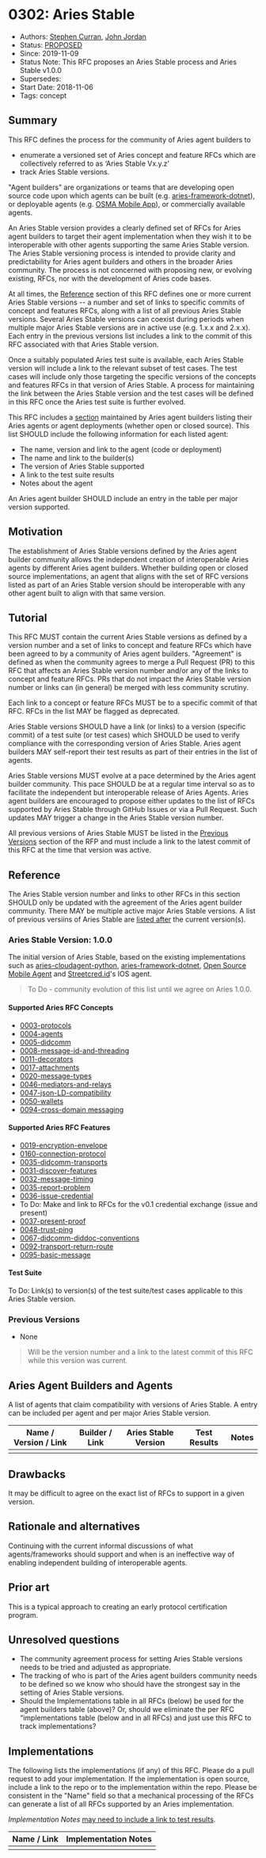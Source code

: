 # 0302: Aries Stable

* Authors: [Stephen Curran](mailto:swcurran@cloudcompass.ca), [John Jordan](mailto:john.jordan@gov.bc.ca)
* Status: [PROPOSED](https://github.com/hyperledger/aries-rfcs/blob/master/README.md#proposed)
* Since: 2019-11-09
* Status Note: This RFC proposes an Aries Stable process and Aries Stable v1.0.0
* Supersedes:
* Start Date: 2018-11-06
* Tags: concept

## Summary

This RFC defines the process for the community of Aries agent builders to 

* enumerate a versioned set of Aries concept and feature RFCs which are collectively referred to as ‘Aries Stable Vx.y.z’
* track Aries Stable versions.

"Agent builders" are organizations or teams that are developing open source code upon which agents can be built (e.g. [aries-framework-dotnet](https://github.com/hyperledger/aries-framework-dotnet)), or deployable agents (e.g. [OSMA Mobile App](https://github.com/mattrglobal/osma)), or commercially available agents.

An Aries Stable version provides a clearly defined set of RFCs for Aries agent builders to target their agent implementation when they wish it to be interoperable with other agents supporting the same Aries Stable version. The Aries Stable versioning process is intended to provide clarity and predictability for Aries agent builders and others in the broader Aries community. The process is not concerned with proposing new, or evolving existing, RFCs, nor with the development of Aries code bases.

At all times, the [Reference](#reference) section of this RFC defines one or more current Aries Stable versions -- a number and set of links to specific commits of concept and features RFCs, along with a list of all previous Aries Stable versions. Several Aries Stable versions can coexist during periods when multiple major Aries Stable versions are in active use (e.g. 1.x.x and 2.x.x). Each entry in the previous versions list includes a link to the commit of this RFC associated with that Aries Stable version.

Once a suitably populated Aries test suite is available, each Aries Stable version will include a link to the relevant subset of test cases. The test cases will include only those targeting the specific versions of the concepts and features RFCs in that version of Aries Stable. A process for maintaining the link between the Aries Stable version and the test cases will be defined in this RFC once the Aries test suite is further evolved.

This RFC includes a [section](#aries-agent-builders-and-agents) maintained by Aries agent builders listing their Aries agents or agent deployments (whether open or closed source). This list SHOULD include the following information for each listed agent:

* The name, version and link to the agent (code or deployment)
* The name and link to the builder(s)
* The version of Aries Stable supported
* A link to the test suite results
* Notes about the agent

An Aries agent builder SHOULD include an entry in the table per major version supported.

## Motivation

The establishment of Aries Stable versions defined by the Aries agent builder community allows the independent creation of interoperable Aries agents by different Aries agent builders. Whether building open or closed source implementations, an agent that aligns with the set of RFC versions listed as part of an Aries Stable version should be interoperable with any other agent built to align with that same version.

## Tutorial

This RFC MUST contain the current Aries Stable versions as defined by a version number and a set of links to concept and feature RFCs which have been agreed to by a community of Aries agent builders. "Agreement" is defined as when the community agrees to merge a Pull Request (PR) to this RFC that affects an Aries Stable version number and/or any of the links to concept and feature RFCs. PRs that do not impact the Aries Stable version number or links can (in general) be merged with less community scrutiny.

Each link to a concept or feature RFCs MUST be to a specific commit of that RFC. RFCs in the list MAY be flagged as deprecated.

Aries Stable versions SHOULD have a link (or links) to a version (specific commit) of a test suite (or test cases) which SHOULD be used to verify compliance with the corresponding version of Aries Stable. Aries agent builders MAY self-report their test results as part of their entries in the list of agents.

Aries Stable versions MUST evolve at a pace determined by the Aries agent builder community. This pace SHOULD be at a regular time interval so as to facilitate the independent but interoperable release of Aries Agents. Aries agent builders are encouraged to propose either updates to the list of RFCs supported by Aries Stable through GitHub Issues or via a Pull Request. Such updates MAY trigger a change in the Aries Stable version number.

All previous versions of Aries Stable MUST be listed in the [Previous Versions](#previous-versions) section of the RFP and must include a link to the latest commit of this RFC at the time that version was active.

## Reference

The Aries Stable version number and links to other RFCs in this section SHOULD only be updated with the agreement of the Aries agent builder community. There MAY be multiple active major Aries Stable versions. A list of previous versiins of Aries Stable are [listed after](#previous-versions) the current version(s).

### Aries Stable Version: 1.0.0

The initial version of Aries Stable, based on the existing implementations such as [aries-cloudagent-python](https://github.com/hyperledger/aries-cloudagent-python), [aries-framework-dotnet](https://github.com/hyperledger/aries-framework-dotnet), [Open Source Mobile Agent](https://github.com/mattrglobal/osma) and [Streetcred.id](https://streetcred.id)'s IOS agent.

> To Do - community evolution of this list until we agree on Aries 1.0.0.

#### Supported Aries RFC Concepts

* [0003-protocols](https://github.com/hyperledger/aries-rfcs/tree/64e5e55c123b2efaf38f4b0911a71a1c40a7f29d/concepts/0003-protocols)
* [0004-agents](https://github.com/hyperledger/aries-rfcs/tree/64e5e55c123b2efaf38f4b0911a71a1c40a7f29d/concepts/0004-agents)
* [0005-didcomm](https://github.com/hyperledger/aries-rfcs/tree/64e5e55c123b2efaf38f4b0911a71a1c40a7f29d/concepts/0005-didcomm)
* [0008-message-id-and-threading](https://github.com/hyperledger/aries-rfcs/tree/64e5e55c123b2efaf38f4b0911a71a1c40a7f29d/concepts/0008-message-id-and-threading)
* [0011-decorators](https://github.com/hyperledger/aries-rfcs/tree/64e5e55c123b2efaf38f4b0911a71a1c40a7f29d/concepts/0011-decorators)
* [0017-attachments](https://github.com/hyperledger/aries-rfcs/tree/64e5e55c123b2efaf38f4b0911a71a1c40a7f29d/concepts/0017-attachments)
* [0020-message-types](https://github.com/hyperledger/aries-rfcs/tree/64e5e55c123b2efaf38f4b0911a71a1c40a7f29d/concepts/0020-message-types)
* [0046-mediators-and-relays](https://github.com/hyperledger/aries-rfcs/tree/64e5e55c123b2efaf38f4b0911a71a1c40a7f29d/concepts/0046-mediators-and-relays)
* [0047-json-LD-compatibility](https://github.com/hyperledger/aries-rfcs/tree/64e5e55c123b2efaf38f4b0911a71a1c40a7f29d/concepts/0047-json-ld-compatibility)
* [0050-wallets](https://github.com/hyperledger/aries-rfcs/tree/64e5e55c123b2efaf38f4b0911a71a1c40a7f29d/concepts/0050-wallets)
* [0094-cross-domain messaging](https://github.com/hyperledger/aries-rfcs/tree/64e5e55c123b2efaf38f4b0911a71a1c40a7f29d/concepts/0094-cross-domain-messaging)

#### Supported Aries RFC Features

* [0019-encryption-envelope](https://github.com/hyperledger/aries-rfcs/tree/64e5e55c123b2efaf38f4b0911a71a1c40a7f29d/features/0019-encryption-envelope)
* [0160-connection-protocol](https://github.com/hyperledger/aries-rfcs/tree/64e5e55c123b2efaf38f4b0911a71a1c40a7f29d/features/0160-connection-protocol)
* [0035-didcomm-transports](https://github.com/hyperledger/aries-rfcs/tree/64e5e55c123b2efaf38f4b0911a71a1c40a7f29d/features/0025-didcomm-transports)
* [0031-discover-features](https://github.com/hyperledger/aries-rfcs/tree/64e5e55c123b2efaf38f4b0911a71a1c40a7f29d/features/0031-discover-features)
* [0032-message-timing](https://github.com/hyperledger/aries-rfcs/tree/64e5e55c123b2efaf38f4b0911a71a1c40a7f29d/features/0032-message-timing)
* [0035-report-problem](https://github.com/hyperledger/aries-rfcs/tree/64e5e55c123b2efaf38f4b0911a71a1c40a7f29d/features/0035-report-problem)
* [0036-issue-credential](https://github.com/hyperledger/aries-rfcs/tree/64e5e55c123b2efaf38f4b0911a71a1c40a7f29d/features/0036-issue-credential)
* To Do: Make and link to RFCs for the v0.1 credential exchange (issue and present)
* [0037-present-proof](https://github.com/hyperledger/aries-rfcs/tree/64e5e55c123b2efaf38f4b0911a71a1c40a7f29d/features/0037-present-proof)
* [0048-trust-ping](https://github.com/hyperledger/aries-rfcs/tree/64e5e55c123b2efaf38f4b0911a71a1c40a7f29d/features/0048-trust-ping)
* [0067-didcomm-diddoc-conventions](https://github.com/hyperledger/aries-rfcs/tree/64e5e55c123b2efaf38f4b0911a71a1c40a7f29d/features/0067-didcomm-diddoc-conventions)
* [0092-transport-return-route](https://github.com/hyperledger/aries-rfcs/tree/64e5e55c123b2efaf38f4b0911a71a1c40a7f29d/features/0092-transport-return-route)
* [0095-basic-message](https://github.com/hyperledger/aries-rfcs/tree/64e5e55c123b2efaf38f4b0911a71a1c40a7f29d/features/0095-basic-message)

#### Test Suite

To Do: Link(s) to version(s) of the test suite/test cases applicable to this Aries Stable version.

### Previous Versions

* None

> Will be the version number and a link to the latest commit of this RFC while this version was current.

## Aries Agent Builders and Agents

A list of agents that claim compatibility with versions of Aries Stable. A entry can be included per agent and per major Aries Stable version.

Name / Version / Link | Builder / Link | Aries Stable Version | Test Results | Notes
--- | --- | --- | --- | ---
 |  |  |  | 

## Drawbacks

It may be difficult to agree on the exact list of RFCs to support in a given version.

## Rationale and alternatives

Continuing with the current informal discussions of what agents/frameworks should support and when is an ineffective way of enabling independent building of interoperable agents.

## Prior art

This is a typical approach to creating an early protocol certification program.

## Unresolved questions

* The community agreement process for setting Aries Stable versions needs to be tried and adjusted as appropriate.
* The tracking of who is part of the Aries agent builders community needs to be defined so we know who should have the strongest say in the setting of Aries Stable versions.
* Should the Implementations table in all RFCs (below) be used for the agent builders table (above)?  Or, should we eliminate the per RFC “implementations table (below and in all RFCs) and just use this RFC to track implementations?

## Implementations

The following lists the implementations (if any) of this RFC. Please do a pull request to add your implementation. If the implementation is open source, include a link to the repo or to the implementation within the repo. Please be consistent in the "Name" field so that a mechanical processing of the RFCs can generate a list of all RFCs supported by an Aries implementation.

_Implementation Notes_ [may need to include a link to test results](https://github.com/hyperledger/aries-rfcs/blob/master/README.md#accepted).


Name / Link | Implementation Notes
--- | ---
 |  | 
